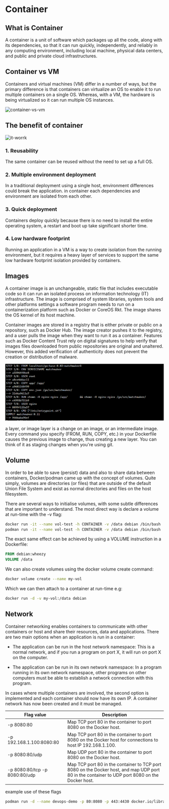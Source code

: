 # Container

## What is Container

A container is a unit of software which packages up all the code, along with its dependencies, so that it can run quickly, independently, and reliably in any computing environment, including local machine, physical data centers, and public and private cloud infrastructures.

## Container vs VM

Containers and virtual machines (VM) differ in a number of ways, but the primary difference is that containers can virtualize an OS to enable it to run multiple containers on a single OS. Whereas, with a VM, the hardware is being virtualized so it can run multiple OS instances.

![container-vs-vm](https://boxboat.com/2018/12/11/what-is-a-container/container-vs-vm.png)

## The benefit of container

![it-worrk](https://miro.medium.com/max/1310/0*wP4p_RrcLsimmsZe.jpg)

### 1. Reusability

The same container can be reused without the need to set up a full OS.

### 2. Multiple environment deployment

In a traditional deployment using a single host, environment differences
could break the application. in container each dependencies and environment are isolated from each other.

### 3. Quick deployment

Containers deploy quickly because there is no need to install the entire operating
system, a restart and boot up take significant shorter time.

### 4. Low hardware footprint

Running an application in a VM is a way to create isolation from the running environment, but it requires a heavy layer of services to support the same low hardware footprint isolation provided by
containers.

## Images

A container image is an unchangeable, static file that includes executable code so it can run an isolated process on information technology (IT) infrastructure. The image is comprised of system libraries, system tools and other platforms settings a software program needs to run on a containerization platform such as Docker or CoreOS Rkt.  The image shares the OS kernel of its host machine.

Container images are stored in a registry that is either private or public on a repository, such as Docker Hub. The image creator pushes it to the registry, and a user pulls the image when they want to run it as a container. Features such as Docker Content Trust rely on digital signatures to help verify that images files downloaded from public repositories are original and unaltered. However, this added verification of authenticity does not prevent the creation or distribution of malware.

![images-layer](../images/Screenshot2022-08-12204622.png)

a layer, or image layer is a change on an image, or an intermediate image. Every command you specify (FROM, RUN, COPY, etc.) in your Dockerfile causes the previous image to change, thus creating a new layer. You can think of it as staging changes when you're using git.

## Volume

In order to be able to save (persist) data and also to share data between containers, Docker/podman came up with the concept of volumes. Quite simply, volumes are directories (or files) that are outside of the default Union File System and exist as normal directories and files on the host filesystem.

There are several ways to initialise volumes, with some subtle differences that are important to understand. The most direct way is declare a volume at run-time with the -v flag:

```bash
docker run -it --name vol-test -h CONTAINER -v /data debian /bin/bash
podman run -it --name vol-test -h CONTAINER -v /data debian /bin/bash
```

The exact same effect can be achieved by using a VOLUME instruction in a Dockerfile:

```dockerfile
FROM debian:wheezy
VOLUME /data
```

We can also create volumes using the docker volume create command:

```bash
docker volume create --name my-vol
```

Which we can then attach to a container at run-time e.g:

```bash
docker run -d -v my-vol:/data debian
```

## Network

Container networking enables containers to communicate with other containers or host and share their resources, data and applications. There are two main options when an application is run in a container:

* The application can be run in the host network namespace: This is a normal network, and if you run a program on port X, it will run on port X on the computer.

* The application can be run in its own network namespace: In a program running in its own network namespace, other programs on other computers must be able to establish a network connection with this program.

In cases where multiple containers are involved, the second option is implemented and each container should now have its own IP. A container network has now been created and it must be managed.

Flag value | Description
------- | -------
-p 8080:80 | Map TCP port 80 in the container to port 8080 on the Docker host.
-p 192.168.1.100:8080:80 | Map TCP port 80 in the container to port 8080 on the Docker host for connections to host IP 192.168.1.100.
-p 8080:80/udp | Map UDP port 80 in the container to port 8080 on the Docker host.
-p 8080:80/tcp -p 8080:80/udp | Map TCP port 80 in the container to TCP port 8080 on the Docker host, and map UDP port 80 in the container to UDP port 8080 on the Docker host.

example use of these flags

```bash
podman run -d --name devops-demo -p 80:8080 -p 443:4430 docker.io/library/nginx
```
